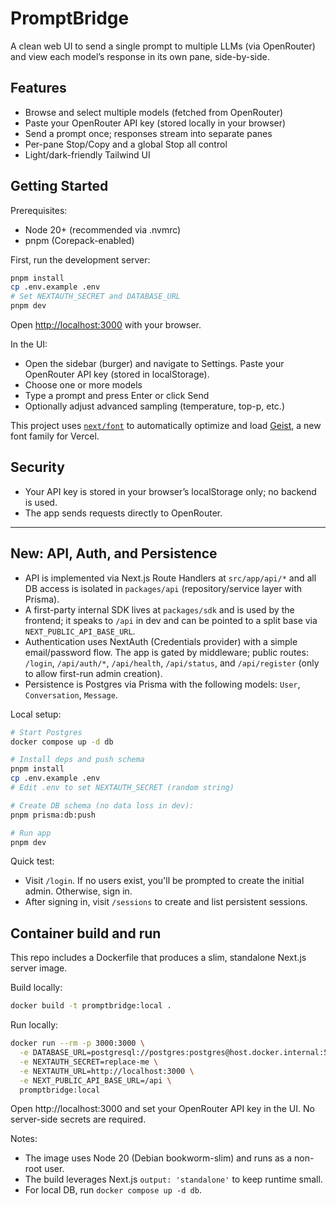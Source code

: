 # PromptBridge

A clean web UI to send a single prompt to multiple LLMs (via OpenRouter) and view each model’s response in its own pane, side-by-side.

## Features

- Browse and select multiple models (fetched from OpenRouter)
- Paste your OpenRouter API key (stored locally in your browser)
- Send a prompt once; responses stream into separate panes
- Per-pane Stop/Copy and a global Stop all control
- Light/dark-friendly Tailwind UI

## Getting Started

Prerequisites:
- Node 20+ (recommended via .nvmrc)
- pnpm (Corepack-enabled)

First, run the development server:

```bash
pnpm install
cp .env.example .env
# Set NEXTAUTH_SECRET and DATABASE_URL
pnpm dev
```

Open [http://localhost:3000](http://localhost:3000) with your browser.

In the UI:
- Open the sidebar (burger) and navigate to Settings. Paste your OpenRouter API key (stored in localStorage).
- Choose one or more models
- Type a prompt and press Enter or click Send
- Optionally adjust advanced sampling (temperature, top-p, etc.)

This project uses [`next/font`](https://nextjs.org/docs/app/building-your-application/optimizing/fonts) to automatically optimize and load [Geist](https://vercel.com/font), a new font family for Vercel.

## Security
- Your API key is stored in your browser’s localStorage only; no backend is used.
- The app sends requests directly to OpenRouter.

---

## New: API, Auth, and Persistence

- API is implemented via Next.js Route Handlers at `src/app/api/*` and all DB access is isolated in `packages/api` (repository/service layer with Prisma).
- A first-party internal SDK lives at `packages/sdk` and is used by the frontend; it speaks to `/api` in dev and can be pointed to a split base via `NEXT_PUBLIC_API_BASE_URL`.
- Authentication uses NextAuth (Credentials provider) with a simple email/password flow. The app is gated by middleware; public routes: `/login`, `/api/auth/*`, `/api/health`, `/api/status`, and `/api/register` (only to allow first-run admin creation).
- Persistence is Postgres via Prisma with the following models: `User`, `Conversation`, `Message`.

Local setup:

```bash
# Start Postgres
docker compose up -d db

# Install deps and push schema
pnpm install
cp .env.example .env
# Edit .env to set NEXTAUTH_SECRET (random string)

# Create DB schema (no data loss in dev):
pnpm prisma:db:push

# Run app
pnpm dev
```

Quick test:
- Visit `/login`. If no users exist, you'll be prompted to create the initial admin. Otherwise, sign in.
- After signing in, visit `/sessions` to create and list persistent sessions.

## Container build and run

This repo includes a Dockerfile that produces a slim, standalone Next.js server image.

Build locally:

```bash
docker build -t promptbridge:local .
```

Run locally:

```bash
docker run --rm -p 3000:3000 \
  -e DATABASE_URL=postgresql://postgres:postgres@host.docker.internal:5432/promptbridge \
  -e NEXTAUTH_SECRET=replace-me \
  -e NEXTAUTH_URL=http://localhost:3000 \
  -e NEXT_PUBLIC_API_BASE_URL=/api \
  promptbridge:local
```

Open http://localhost:3000 and set your OpenRouter API key in the UI. No server-side secrets are required.

Notes:
- The image uses Node 20 (Debian bookworm-slim) and runs as a non-root user.
- The build leverages Next.js `output: 'standalone'` to keep runtime small.
- For local DB, run `docker compose up -d db`.
